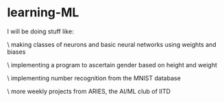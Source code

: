 # learning-ML
I will be doing stuff like:  

\              making classes of neurons and basic neural networks using weights and biases  

\         implementing a program to ascertain gender based on height and weight  

\              implementing number recognition from the MNIST database  

\             more weekly projects from ARIES, the AI/ML club of IITD
